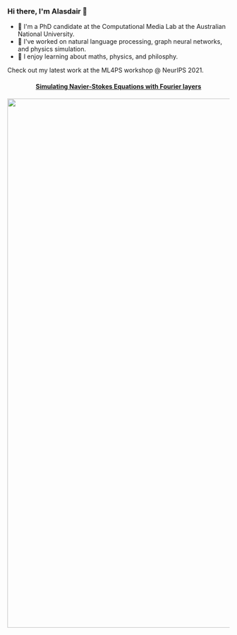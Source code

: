 ### Hi there, I'm Alasdair 👋

- 🥼 I'm a PhD candidate at the Computational Media Lab at the Australian National University.
- 🔭 I've worked on natural language processing, graph neural networks, and physics simulation.
- 🌱 I enjoy learning about maths, physics, and philosphy.

Check out my latest work at the ML4PS workshop @ NeurIPS 2021.

<p>
<h4 align='center'> <a href="https://github.com/alasdairtran/fourierflow">Simulating Navier-Stokes Equations with Fourier layers</a></h4>
<img src="https://raw.githubusercontent.com/alasdairtran/fourierflow/main/figures/poster.png" width='1200px'/>
</p>
